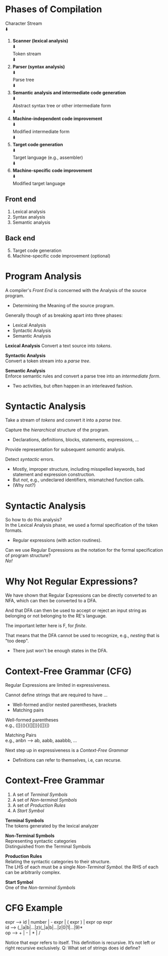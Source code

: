 # Phases of Compilation

Character Stream  
⬇️  
1. **__Scanner (lexical analysis)__**  
⬇️  
Token stream  
⬇️  
2. **__Parser (syntax analysis)__**  
⬇️  
Parse tree  
⬇️  
3. **__Semantic analysis and intermediate code generation__**  
⬇️   
Abstract syntax tree or other intermediate form  
⬇️  
4. **__Machine-independent code improvement__**  
⬇️  
Modified intermediate form  
⬇️  
5. **__Target code generation__**  
⬇️  
Target language (e.g., assembler)  
⬇️  
6. **__Machine-specific code improvement__**  
⬇️  
Modified target language  

## Front end
1. Lexical analysis
2. Syntax analysis
3. Semantic analysis

## Back end
5. Target code generation
6. Machine-specific code improvement (optional)

# Program Analysis
A compiler's *Front End* is concerned with the Analysis of the source program.  
- Determining the Meaning of the source program.

Generally though of as breaking apart into three phases:  
- Lexical Analysis
- Syntactic Analysis
- Semantic Analysis

**Lexical Analysis**
Convert a text source into *tokens*.

**Syntactic Analysis**  
Convert a token stream into a *parse tree*.

**Semantic Analysis**  
Enforce semantic rules and convert a parse tree into an *intermediate form*.  
* Two activities, but often happen in an interleaved fashion.

# Syntactic Analysis  
Take a stream of *tokens* and convert it into a *parse tree*.  

Capture the *hierarchical* structure of the program.  
- Declarations, definitions, blocks, statements, expressions, ...

Provide representation for subsequent *semantic* analysis.  

Detect *syntactic* errors.  
- Mostly, improper structure, including misspelled keywords, bad statement and expression construction.
- But *not*, e.g., undeclared identifiers, mismatched function calls.
- (Why not?)

# Syntactic Analysis  
So how to do this analysis?  
In the Lexical Analysis phase, we used a formal specification of the token formats.  
- Regular expressions (with action routines).

Can we use Regular Expressions as the notation for the formal specification of program structure?  
*No!*

# Why Not Regular Expressions?  
We have shown that Regular Expressions can be directly converted to an NFA, which can then be converted to a DFA.  

And that DFA can then be used to accept or reject an input string as belonging or not belonging to the RE's language.  

The important letter here is F, for *finite*.  

That means that the DFA cannot be used to recognize, e.g., *nesting* that is "too deep".  
- There just won't be enough states in the DFA.

# Context-Free Grammar (CFG)  
Regular Expressions are limited in expressiveness.  

Cannot define strings that are required to have ...
- Well-formed and/or nested parentheses, brackets
- Matching pairs

Well-formed parentheses  
e.g., ([[{(){}[][]}]{[]}])  

Matching Pairs  
e.g., anbn ⟶ ab, aabb, aaabbb, ...  

Next step up in expressiveness is a *Context-Free Grammar*   
- Definitions can refer to themselves, i.e, can recurse.

# Context-Free Grammar  
1. A set of *Terminal Symbols*
2. A set of *Non-terminal Symbols*
3. A set of *Production Rules*
4. A *Start Symbol*

**Terminal Symbols**  
The tokens generated by the lexical analyzer  

**Non-Terminal Symbols**  
Representing syntactic categories  
Distinguished from the Terminal Symbols  

**Production Rules**  
Relating the syntactic categories to their structure.  
The LHS of each must be a single *Non-Terminal Symbol*. the RHS of each can be arbitrarily complex.  

**Start Symbol**  
One of the *Non-terminal Symbols*

# CFG Example  
expr ⟶ id | number | - expr | ( expr ) | expr op expr  
id ⟶ (\_|a|b|...|z)(_|a|b|...|z|0|1|...|9)*  
op ⟶ + | - | * | /

Notice that expr refers to itself. This definition is recursive. 
It’s not left or right recursive exclusively.
Q: What set of strings does id define?
